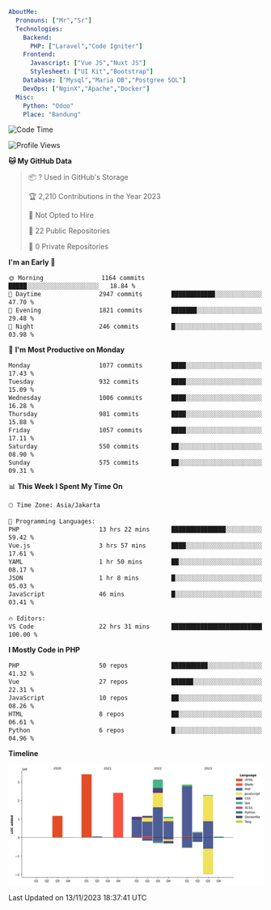 ```yaml
AboutMe:
  Pronouns: ["Mr","Sr"]
  Technologies:
    Backend:
      PHP: ["Laravel","Code Igniter"]
    Frontend:
      Javascript: ["Vue JS","Nuxt JS"]
      Stylesheet: ["UI Kit","Bootstrap"]
    Database: ["Mysql","Maria DB","Postgree SQL"]
    DevOps: ["NginX","Apache","Docker"]
  Misc:
    Python: "Odoo"
    Place: "Bandung"
```

<!--START_SECTION:waka-->
![Code Time](http://img.shields.io/badge/Code%20Time-820%20hrs%207%20mins-blue)

![Profile Views](http://img.shields.io/badge/Profile%20Views-4-blue)

**🐱 My GitHub Data** 

> 📦 ? Used in GitHub's Storage 
 > 
> 🏆 2,210 Contributions in the Year 2023
 > 
> 🚫 Not Opted to Hire
 > 
> 📜 22 Public Repositories 
 > 
> 🔑 0 Private Repositories 
 > 
**I'm an Early 🐤** 

```text
🌞 Morning                1164 commits        █████░░░░░░░░░░░░░░░░░░░░   18.84 % 
🌆 Daytime                2947 commits        ████████████░░░░░░░░░░░░░   47.70 % 
🌃 Evening                1821 commits        ███████░░░░░░░░░░░░░░░░░░   29.48 % 
🌙 Night                  246 commits         █░░░░░░░░░░░░░░░░░░░░░░░░   03.98 % 
```
📅 **I'm Most Productive on Monday** 

```text
Monday                   1077 commits        ████░░░░░░░░░░░░░░░░░░░░░   17.43 % 
Tuesday                  932 commits         ████░░░░░░░░░░░░░░░░░░░░░   15.09 % 
Wednesday                1006 commits        ████░░░░░░░░░░░░░░░░░░░░░   16.28 % 
Thursday                 981 commits         ████░░░░░░░░░░░░░░░░░░░░░   15.88 % 
Friday                   1057 commits        ████░░░░░░░░░░░░░░░░░░░░░   17.11 % 
Saturday                 550 commits         ██░░░░░░░░░░░░░░░░░░░░░░░   08.90 % 
Sunday                   575 commits         ██░░░░░░░░░░░░░░░░░░░░░░░   09.31 % 
```


📊 **This Week I Spent My Time On** 

```text
🕑︎ Time Zone: Asia/Jakarta

💬 Programming Languages: 
PHP                      13 hrs 22 mins      ███████████████░░░░░░░░░░   59.42 % 
Vue.js                   3 hrs 57 mins       ████░░░░░░░░░░░░░░░░░░░░░   17.61 % 
YAML                     1 hr 50 mins        ██░░░░░░░░░░░░░░░░░░░░░░░   08.17 % 
JSON                     1 hr 8 mins         █░░░░░░░░░░░░░░░░░░░░░░░░   05.03 % 
JavaScript               46 mins             █░░░░░░░░░░░░░░░░░░░░░░░░   03.41 % 

🔥 Editors: 
VS Code                  22 hrs 31 mins      █████████████████████████   100.00 % 
```

**I Mostly Code in PHP** 

```text
PHP                      50 repos            ██████████░░░░░░░░░░░░░░░   41.32 % 
Vue                      27 repos            ██████░░░░░░░░░░░░░░░░░░░   22.31 % 
JavaScript               10 repos            ██░░░░░░░░░░░░░░░░░░░░░░░   08.26 % 
HTML                     8 repos             ██░░░░░░░░░░░░░░░░░░░░░░░   06.61 % 
Python                   6 repos             █░░░░░░░░░░░░░░░░░░░░░░░░   04.96 % 
```



**Timeline**

![Lines of Code chart](https://raw.githubusercontent.com/vheins/vheins/main/assets/bar_graph.png)


 Last Updated on 13/11/2023 18:37:41 UTC
<!--END_SECTION:waka-->
